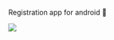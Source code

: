 Registration app for android 📱

<img src = "https://github.com/Sherin-Sneha/RegistrationApp/blob/main/Registration%20App.jpg" />
